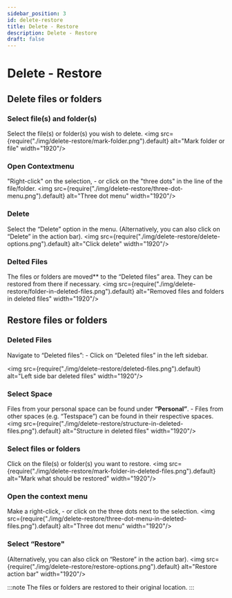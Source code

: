 ```yaml
---
sidebar_position: 3
id: delete-restore
title: Delete - Restore
description: Delete - Restore
draft: false
---
```


# Delete - Restore

## Delete files or folders

### Select file(s) and folder(s)

Select the file(s) or folder(s) you wish to delete.
<img src={require("./img/delete-restore/mark-folder.png").default} alt="Mark folder or file" width="1920"/>

### Open Contextmenu

"Right-click" on the selection, - or click on the "three dots" in the line of the file/folder.
<img src={require("./img/delete-restore/three-dot-menu.png").default} alt="Three dot menu" width="1920"/>

### Delete

Select the “Delete” option in the menu.
(Alternatively, you can also click on “Delete” in the action bar).
<img src={require("./img/delete-restore/delete-options.png").default} alt="Click delete" width="1920"/>

### Delted Files

The files or folders are moved\*\* to the “Deleted files” area. They can be restored from there if necessary.
<img src={require("./img/delete-restore/folder-in-deleted-files.png").default} alt="Removed files and folders in deleted files" width="1920"/>

## Restore files or folders

### Deleted Files

Navigate to “Deleted files”: - Click on “Deleted files” in the left sidebar.

<img src={require("./img/delete-restore/deleted-files.png").default} alt="Left side bar deleted files" width="1920"/>

### Select Space

Files from your personal space can be found under **“Personal”**. - Files from other spaces (e.g. “Testspace”) can be found in their respective spaces.
<img src={require("./img/delete-restore/structure-in-deleted-files.png").default} alt="Structure in deleted files" width="1920"/>

### Select files or folders

Click on the file(s) or folder(s) you want to restore.
<img src={require("./img/delete-restore/mark-folder-in-deleted-files.png").default} alt="Mark what should be restored" width="1920"/>

### Open the context menu

Make a right-click, - or click on the three dots next to the selection.
<img src={require("./img/delete-restore/three-dot-menu-in-deleted-files.png").default} alt="Three dot menu" width="1920"/>

### Select “Restore"

(Alternatively, you can also click on “Restore” in the action bar).
<img src={require("./img/delete-restore/restore-options.png").default} alt="Restore action bar" width="1920"/>

:::note
The files or folders are restored to their original location.
:::
